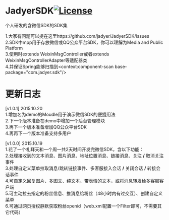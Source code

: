 # JadyerSDK[![License](https://img.shields.io/hexpm/l/plug.svg)](https://github.com/jadyer/JadyerSDK/blob/master/LICENSE)
个人研发的含微信SDK的SDK集<br/>

1.大家有问题可以提在这里https://github.com/jadyer/JadyerSDK/issues<br/>
2.SDK中mpp用于存放微信或QQ公众平台SDK，你可以理解为Media and Public Platform<br/>
3.使用时extends WeixinMsgController或者extends WeixinMsgControllerAdapter等适配器类<br/>
4.并保证Spring能够扫描到&lt;context:component-scan base-package="com.jadyer.sdk"/&gt;<br/>

# 更新日志
[v1.0.1] 2015.10.20<br/>
1.增加名为demo的Moudle用于演示微信SDK的便捷用法<br/>
2.下一个版本准备在demo中增加一个后台管理模块<br/>
3.再下一个版本准备增加QQ公众平台SDK<br/>
4.再再下一个版本准备支持多用户<br/>

[v1.0.0] 2015.10.19<br/>
1.花了一个礼拜天和一个周一共2天时间开发完微信SDK，含以下功能：<br/>
2.处理接收到的文本消息、图片消息、地址位置消息、链接消息、关注&nbsp;<b>/</b>&nbsp;取消关注事件<br/>
3.处理自定义菜单拉取消息/跳转链接事件、多客服接入会话&nbsp;<b>/</b>&nbsp;关闭会话&nbsp;<b>/</b>&nbsp;转接会话事件<br/>
4.可自定义回复图片、多图文、纯文本、带表情的文本，或将消息转发给多客服客户端<br/>
5.可主动拉去指定的粉丝信息、推消息给粉丝（48小时内有过交互）、创建自定义菜单<br/>
6.可通过网页授权静默获取粉丝openid（web.xml配置一个Filter即可，不需要其它代码）